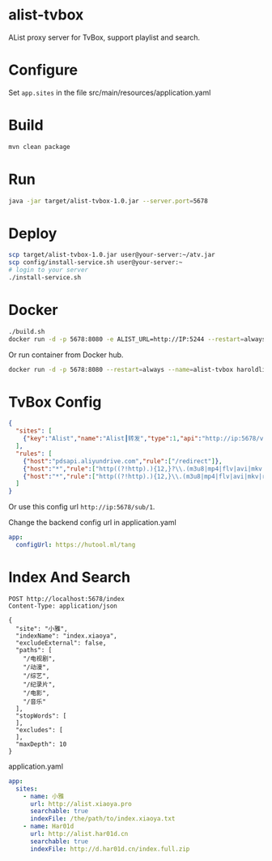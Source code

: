 # alist-tvbox
AList proxy server for TvBox, support playlist and search.

# Configure
Set `app.sites` in the file src/main/resources/application.yaml

# Build
```bash
mvn clean package
```

# Run
```bash
java -jar target/alist-tvbox-1.0.jar --server.port=5678
```

# Deploy
```bash
scp target/alist-tvbox-1.0.jar user@your-server:~/atv.jar
scp config/install-service.sh user@your-server:~
# login to your server
./install-service.sh
```

# Docker
```bash
./build.sh
docker run -d -p 5678:8080 -e ALIST_URL=http://IP:5244 --restart=always --name=alist-tvbox alist-tvbox
```
Or run container from Docker hub.
```bash
docker run -d -p 5678:8080 --restart=always --name=alist-tvbox haroldli/alist-tvbox
```

# TvBox Config
```json
{
  "sites": [
    {"key":"Alist","name":"Alist┃转发","type":1,"api":"http://ip:5678/vod","searchable":1,"quickSearch":1,"filterable":1}
  ],
  "rules": [
    {"host":"pdsapi.aliyundrive.com","rule":["/redirect"]},
    {"host":"*","rule":["http((?!http).){12,}?\\.(m3u8|mp4|flv|avi|mkv|rm|wmv|mpg|ape|flac|wav|wma|m4a|ts)\\?.*"]},
    {"host":"*","rule":["http((?!http).){12,}\\.(m3u8|mp4|flv|avi|mkv|rm|wmv|mpg|ape|flac|wav|wma|m4a|ts)"]}
  ]
}
```

Or use this config url `http://ip:5678/sub/1`.

Change the backend config url in application.yaml
```yaml
app:
  configUrl: https://hutool.ml/tang
```

# Index And Search
```http request
POST http://localhost:5678/index
Content-Type: application/json

{
  "site": "小雅",
  "indexName": "index.xiaoya",
  "excludeExternal": false,
  "paths": [
    "/电视剧",
    "/动漫",
    "/综艺",
    "/纪录片",
    "/电影",
    "/音乐"
  ],
  "stopWords": [
  ],
  "excludes": [
  ],
  "maxDepth": 10
}

```

application.yaml
```yaml
app:
  sites:
    - name: 小雅
      url: http://alist.xiaoya.pro
      searchable: true
      indexFile: /the/path/to/index.xiaoya.txt
    - name: Har01d
      url: http://alist.har01d.cn
      searchable: true
      indexFile: http://d.har01d.cn/index.full.zip
```
